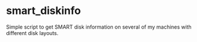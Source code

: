 smart_diskinfo
==============

Simple script to get SMART disk information on several of my machines with different disk layouts.
